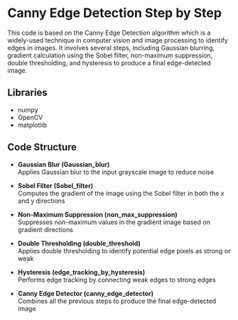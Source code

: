 # Canny Edge Detection Step by Step
This code is based on the Canny Edge Detection algorithm which is a widely-used technique in computer vision and image processing to identify edges in images. It involves several steps, including Gaussian blurring, gradient calculation using the Sobel filter, non-maximum suppression, double thresholding, and hysteresis to produce a final edge-detected image. 

## Libraries
- numpy
- OpenCV
- matplotlib

## Code Structure
- **Gaussian Blur (Gaussian_blur)** <br>
Applies Gaussian blur to the input grayscale image to reduce noise

- **Sobel Filter (Sobel_filter)** <br>
Computes the gradient of the image using the Sobel filter in both the x and y directions

- **Non-Maximum Suppression (non_max_suppression)** <br>
Suppresses non-maximum values in the gradient image based on gradient directions

- **Double Thresholding (double_threshold)** <br>
Applies double thresholding to identify potential edge pixels as strong or weak

- **Hysteresis (edge_tracking_by_hysteresis)** <br>
Performs edge tracking by connecting weak edges to strong edges

- **Canny Edge Detector (canny_edge_detector)** <br>
Combines all the previous steps to produce the final edge-detected image

